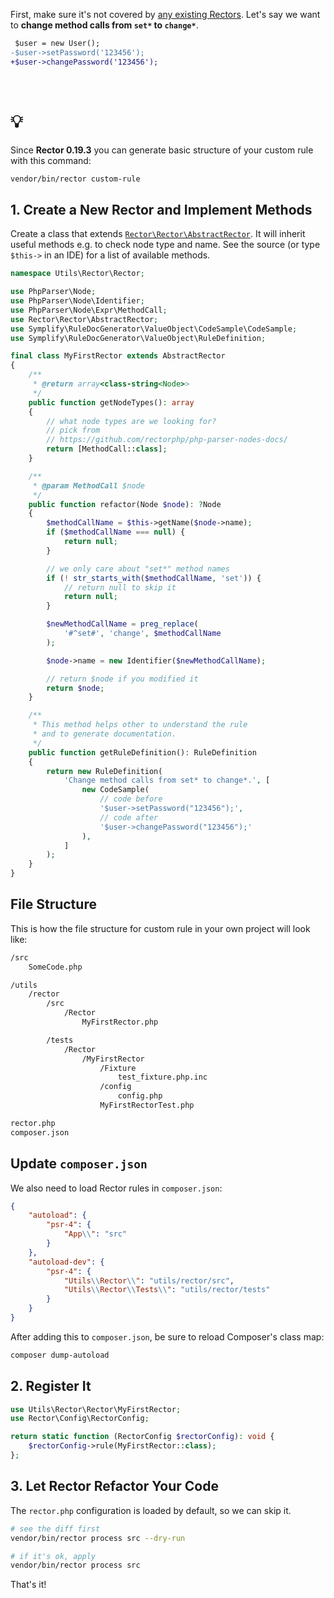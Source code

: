 First, make sure it's not covered by [any existing Rectors](https://github.com/rectorphp/rector/blob/main/docs/rector_rules_overview.md).
Let's say we want to **change method calls from `set*` to `change*`**.

```diff
 $user = new User();
-$user->setPassword('123456');
+$user->changePassword('123456');
```


<br>

<div class="alert alert-warning pb-0 ps-4 pe-4">
<h1 class="float-start pe-2"> 💡</h1>

<p style="margin-top: 0.7em" class="pb-3">
Since <strong>Rector 0.19.3</strong> you can generate basic structure of your custom rule with this command:
</p>

```bash
vendor/bin/rector custom-rule
```
</div>


## 1. Create a New Rector and Implement Methods

Create a class that extends [`Rector\Rector\AbstractRector`](https://github.com/rectorphp/rector/blob/main/src/Rector/AbstractRector.php). It will inherit useful methods e.g. to check node type and name. See the source (or type `$this->` in an IDE) for a list of available methods.

```php
namespace Utils\Rector\Rector;

use PhpParser\Node;
use PhpParser\Node\Identifier;
use PhpParser\Node\Expr\MethodCall;
use Rector\Rector\AbstractRector;
use Symplify\RuleDocGenerator\ValueObject\CodeSample\CodeSample;
use Symplify\RuleDocGenerator\ValueObject\RuleDefinition;

final class MyFirstRector extends AbstractRector
{
    /**
     * @return array<class-string<Node>>
     */
    public function getNodeTypes(): array
    {
        // what node types are we looking for?
        // pick from
        // https://github.com/rectorphp/php-parser-nodes-docs/
        return [MethodCall::class];
    }

    /**
     * @param MethodCall $node
     */
    public function refactor(Node $node): ?Node
    {
        $methodCallName = $this->getName($node->name);
        if ($methodCallName === null) {
            return null;
        }

        // we only care about "set*" method names
        if (! str_starts_with($methodCallName, 'set')) {
            // return null to skip it
            return null;
        }

        $newMethodCallName = preg_replace(
            '#^set#', 'change', $methodCallName
        );

        $node->name = new Identifier($newMethodCallName);

        // return $node if you modified it
        return $node;
    }

    /**
     * This method helps other to understand the rule
     * and to generate documentation.
     */
    public function getRuleDefinition(): RuleDefinition
    {
        return new RuleDefinition(
            'Change method calls from set* to change*.', [
                new CodeSample(
                    // code before
                    '$user->setPassword("123456");',
                    // code after
                    '$user->changePassword("123456");'
                ),
            ]
        );
    }
}
```


## File Structure

This is how the file structure for custom rule in your own project will look like:

```bash
/src
    SomeCode.php

/utils
    /rector
        /src
            /Rector
                MyFirstRector.php

        /tests
            /Rector
                /MyFirstRector
                    /Fixture
                        test_fixture.php.inc
                    /config
                        config.php
                    MyFirstRectorTest.php

rector.php
composer.json
```

## Update `composer.json`

We also need to load Rector rules in `composer.json`:

```json
{
    "autoload": {
        "psr-4": {
            "App\\": "src"
        }
    },
    "autoload-dev": {
        "psr-4": {
            "Utils\\Rector\\": "utils/rector/src",
            "Utils\\Rector\\Tests\\": "utils/rector/tests"
        }
    }
}
```

After adding this to `composer.json`, be sure to reload Composer's class map:

```bash
composer dump-autoload
```

## 2. Register It

```php
use Utils\Rector\Rector\MyFirstRector;
use Rector\Config\RectorConfig;

return static function (RectorConfig $rectorConfig): void {
    $rectorConfig->rule(MyFirstRector::class);
};
```

## 3. Let Rector Refactor Your Code

The `rector.php` configuration is loaded by default, so we can skip it.

```bash
# see the diff first
vendor/bin/rector process src --dry-run

# if it's ok, apply
vendor/bin/rector process src
```

That's it!

